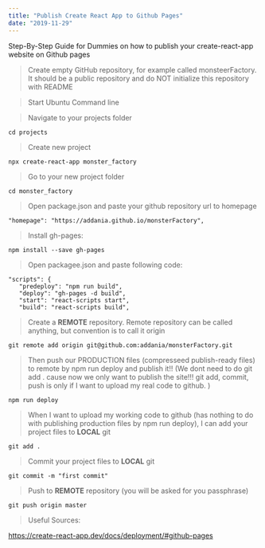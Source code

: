```yaml
---
title: "Publish Create React App to Github Pages"
date: "2019-11-29"
---
```


Step-By-Step Guide for Dummies on how to publish your create-react-app website on Github pages

> Create empty GitHub repository, for example called monsteerFactory. It should be a public repository and do NOT initialize this repository with README

> Start Ubuntu Command line

> Navigate to your projects folder
```
cd projects
```

> Create new project
```
npx create-react-app monster_factory
```
> Go to your new project folder
```
cd monster_factory
```

> Open package.json and paste your github repository url to homepage
```
"homepage": "https://addania.github.io/monsterFactory",
```

> Install gh-pages:
```
npm install --save gh-pages
```
> Open packagee.json and paste following code:
```
"scripts": {
   "predeploy": "npm run build",
   "deploy": "gh-pages -d build",
   "start": "react-scripts start",
   "build": "react-scripts build",
```

> Create a **REMOTE** repository. Remote repository can be called anything, but convention is to call it origin
```
git remote add origin git@github.com:addania/monsterFactory.git 
```

> Then push our PRODUCTION files (compresseed publish-ready files) to remote by npm run deploy and publish it!! (We dont need to do git add . cause now we only want to publish the site!!! git add, commit, push is only if I want to upload my real code to github. )
```
npm run deploy
```

> When I want to upload my working code to github (has nothing to do with publishing production files by npm run deploy), I can add your project files to **LOCAL** git
```
git add .
```
> Commit your project files to **LOCAL** git
```
git commit -m "first commit"
```

> Push to **REMOTE** repository (you will be asked for you passphrase)
```
git push origin master
```


>Useful Sources:

https://create-react-app.dev/docs/deployment/#github-pages
